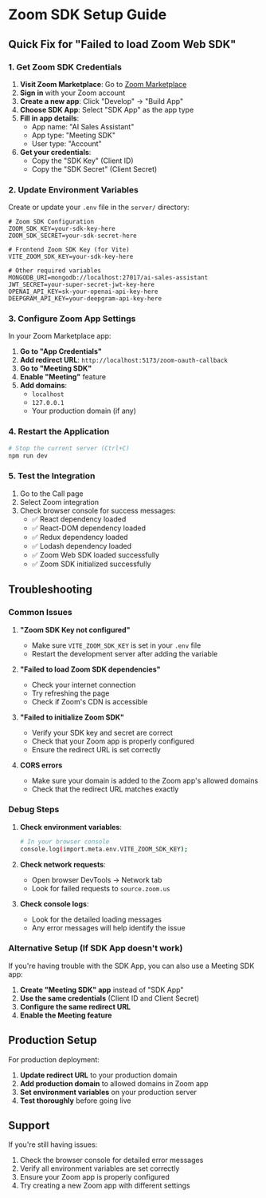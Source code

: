 # Zoom SDK Setup Guide

## Quick Fix for "Failed to load Zoom Web SDK"

### 1. Get Zoom SDK Credentials

1. **Visit Zoom Marketplace**: Go to [Zoom Marketplace](https://marketplace.zoom.us/)
2. **Sign in** with your Zoom account
3. **Create a new app**: Click "Develop" → "Build App"
4. **Choose SDK App**: Select "SDK App" as the app type
5. **Fill in app details**:
   - App name: "AI Sales Assistant"
   - App type: "Meeting SDK"
   - User type: "Account"
6. **Get your credentials**:
   - Copy the "SDK Key" (Client ID)
   - Copy the "SDK Secret" (Client Secret)

### 2. Update Environment Variables

Create or update your `.env` file in the `server/` directory:

```env
# Zoom SDK Configuration
ZOOM_SDK_KEY=your-sdk-key-here
ZOOM_SDK_SECRET=your-sdk-secret-here

# Frontend Zoom SDK Key (for Vite)
VITE_ZOOM_SDK_KEY=your-sdk-key-here

# Other required variables
MONGODB_URI=mongodb://localhost:27017/ai-sales-assistant
JWT_SECRET=your-super-secret-jwt-key-here
OPENAI_API_KEY=sk-your-openai-api-key-here
DEEPGRAM_API_KEY=your-deepgram-api-key-here
```

### 3. Configure Zoom App Settings

In your Zoom Marketplace app:

1. **Go to "App Credentials"**
2. **Add redirect URL**: `http://localhost:5173/zoom-oauth-callback`
3. **Go to "Meeting SDK"**
4. **Enable "Meeting"** feature
5. **Add domains**:
   - `localhost`
   - `127.0.0.1`
   - Your production domain (if any)

### 4. Restart the Application

```bash
# Stop the current server (Ctrl+C)
npm run dev
```

### 5. Test the Integration

1. Go to the Call page
2. Select Zoom integration
3. Check browser console for success messages:
   - ✅ React dependency loaded
   - ✅ React-DOM dependency loaded
   - ✅ Redux dependency loaded
   - ✅ Lodash dependency loaded
   - ✅ Zoom Web SDK loaded successfully
   - ✅ Zoom SDK initialized successfully

## Troubleshooting

### Common Issues

1. **"Zoom SDK Key not configured"**
   - Make sure `VITE_ZOOM_SDK_KEY` is set in your `.env` file
   - Restart the development server after adding the variable

2. **"Failed to load Zoom SDK dependencies"**
   - Check your internet connection
   - Try refreshing the page
   - Check if Zoom's CDN is accessible

3. **"Failed to initialize Zoom SDK"**
   - Verify your SDK key and secret are correct
   - Check that your Zoom app is properly configured
   - Ensure the redirect URL is set correctly

4. **CORS errors**
   - Make sure your domain is added to the Zoom app's allowed domains
   - Check that the redirect URL matches exactly

### Debug Steps

1. **Check environment variables**:
   ```bash
   # In your browser console
   console.log(import.meta.env.VITE_ZOOM_SDK_KEY);
   ```

2. **Check network requests**:
   - Open browser DevTools → Network tab
   - Look for failed requests to `source.zoom.us`

3. **Check console logs**:
   - Look for the detailed loading messages
   - Any error messages will help identify the issue

### Alternative Setup (If SDK App doesn't work)

If you're having trouble with the SDK App, you can also use a Meeting SDK app:

1. **Create "Meeting SDK" app** instead of "SDK App"
2. **Use the same credentials** (Client ID and Client Secret)
3. **Configure the same redirect URL**
4. **Enable the Meeting feature**

## Production Setup

For production deployment:

1. **Update redirect URL** to your production domain
2. **Add production domain** to allowed domains in Zoom app
3. **Set environment variables** on your production server
4. **Test thoroughly** before going live

## Support

If you're still having issues:

1. Check the browser console for detailed error messages
2. Verify all environment variables are set correctly
3. Ensure your Zoom app is properly configured
4. Try creating a new Zoom app with different settings
